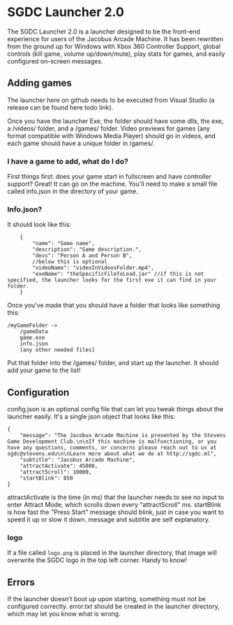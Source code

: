 # SGDC Launcher 2.0
The SGDC Launcher 2.0 is a launcher designed to be the front-end experience for users of the Jacobus Arcade Machine. It has been rewritten from the ground up for Windows with Xbox 360 Controller Support, global controls (kill game, volume up/down/mute), play stats for games, and easily configured on-screen messages.

## Adding games
The launcher here on github needs to be executed from Visual Studio (a release can be found here todo link).

Once you have the launcher Exe, the folder should have some dlls, the exe, a /videos/ folder, and a /games/ folder. Video previews for games (any format compatible with Windows Media Player) should go in videos, and each game should have a unique folder in /games/.

### I have a game to add, what do I do?
First things first: does your game start in fullscreen and have controller support? Great! It can go on the machine. You'll need to make a small file called info.json in the directory of your game.

### Info.json?
It should look like this:
```
    {
        "name": "Game name",
        "description": "Game description.",
        "devs": "Person A and Person B",
        //below this is optional
        "videoName": "videoInVideosFolder.mp4",
        "exeName": "theSpecificFileToLoad.jar" //if this is not specified, the launcher looks for the first exe it can find in your folder.
    }
```

Once you've made that you should have a folder that looks like something this:
```
/myGameFolder ->
    /gameData
    game.exe
    info.json
    [any other needed files]
```

Put that folder into the /games/ folder, and start up the launcher. It should add your game to the list!

## Configuration
config.json is an optional config file that can let you tweak things about the launcher easily. It's a single json object that looks like this:
```
{
	"message": "The Jacobus Arcade Machine is presented by the Stevens Game Development Club.\n\nIf this machine is malfunctioning, or you have any questions, comments, or concerns please reach out to us at sgdc@stevens.edu\n\nLearn more about what we do at http://sgdc.ml",
	"subtitle": "Jacobus Arcade Machine",
	"attractActivate": 45000,
	"attractScroll": 10000,
	"startBlink": 850
}
```

attractActivate is the time (in ms) that the launcher needs to see no input to enter Attract Mode, which scrolls down every "attractScroll" ms.
startBlink is how fast the "Press Start" message should blink, just in case you want to speed it up or slow it down.
message and subtitle are self explanatory.

### logo
If a file called `logo.png` is placed in the launcher directory, that image will overwrite the SGDC logo in the top left corner. Handy to know!

## Errors
If the launcher doesn't boot up upon starting, something must not be configured correctly. error.txt should be created in the launcher directory, which may let you know what is wrong.